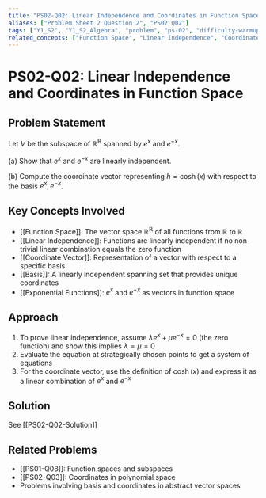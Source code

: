 ```yaml
---
title: "PS02-Q02: Linear Independence and Coordinates in Function Space"
aliases: ["Problem Sheet 2 Question 2", "PS02 Q02"]
tags: ["Y1_S2", "Y1_S2_Algebra", "problem", "ps-02", "difficulty-warmup"]
related_concepts: ["Function Space", "Linear Independence", "Coordinate Vector", "Basis", "Exponential Functions"]
---
```


# PS02-Q02: Linear Independence and Coordinates in Function Space

## Problem Statement

Let $V$ be the subspace of $\mathbb{R}^{\mathbb{R}}$ spanned by $e^x$ and $e^{-x}$. 

(a) Show that $e^x$ and $e^{-x}$ are linearly independent.

(b) Compute the coordinate vector representing $h = \cosh(x)$ with respect to the basis $e^x, e^{-x}$.

## Key Concepts Involved

- [[Function Space]]: The vector space $\mathbb{R}^{\mathbb{R}}$ of all functions from $\mathbb{R}$ to $\mathbb{R}$
- [[Linear Independence]]: Functions are linearly independent if no non-trivial linear combination equals the zero function
- [[Coordinate Vector]]: Representation of a vector with respect to a specific basis
- [[Basis]]: A linearly independent spanning set that provides unique coordinates
- [[Exponential Functions]]: $e^x$ and $e^{-x}$ as vectors in function space

## Approach

1. To prove linear independence, assume $\lambda e^x + \mu e^{-x} = 0$ (the zero function) and show this implies $\lambda = \mu = 0$
2. Evaluate the equation at strategically chosen points to get a system of equations
3. For the coordinate vector, use the definition of $\cosh(x)$ and express it as a linear combination of $e^x$ and $e^{-x}$

## Solution

See [[PS02-Q02-Solution]]

## Related Problems
- [[PS01-Q08]]: Function spaces and subspaces
- [[PS02-Q03]]: Coordinates in polynomial space
- Problems involving basis and coordinates in abstract vector spaces
